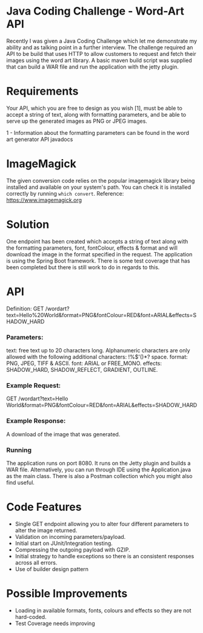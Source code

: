 # Java Coding Challenge - Word-Art API

Recently I was given a Java Coding Challenge which let me demonstrate my ability
and as talking point in a further interview. The challenge required an API
to be build that uses HTTP to allow customers to request and fetch their images
using the word art library. A basic maven build script was supplied that can build
a WAR file and run the application with the jetty plugin.

# Requirements

Your API, which you are free to design as you wish [1], must be able to accept a
string of text, along with formatting parameters, and be able to serve up the
generated images as PNG or JPEG images.

1 - Information about the formatting parameters can be found in the word art
    generator API javadocs

# ImageMagick

The given conversion code relies on the popular imagemagick library being installed
and available on your system's path.  You can check it is installed correctly by
running `which convert`.
Reference: https://www.imagemagick.org

# Solution

One endpoint has been created which accepts a string of text along with the formatting
parameters, font, fontColour, effects & format and will download the image in the
format specified in the request. The application is using the Spring Boot framework. There is
some test coverage that has been completed but there is still work to do in regards to this.

# API

Definition:
GET /wordart?text=Hello%20World&format=PNG&fontColour=RED&font=ARIAL&effects=SHADOW_HARD

### Parameters:
text: free text up to 20 characters long.
      Alphanumeric characters are only allowed with the following additional characters: !%$'()*? space.
format: PNG, JPEG, TIFF & ASCII.
font: ARIAL or FREE_MONO.
effects: SHADOW_HARD, SHADOW_REFLECT, GRADIENT, OUTLINE.

### Example Request:
GET /wordart?text=Hello World&format=PNG&fontColour=RED&font=ARIAL&effects=SHADOW_HARD

### Example Response:
A download of the image that was generated.

### Running
The application runs on port 8080. It runs on the Jetty plugin and builds
a WAR file.
Alternatively, you can run through IDE using the Application.java as the main class.
There is also a Postman collection which you might also find useful.

# Code Features

- Single GET endpoint allowing you to alter four different parameters to alter the image returned.
- Validation on incoming parameters/payload.
- Initial start on JUnit/Integration testing.
- Compressing the outgoing payload with GZIP.
- Initial strategy to handle exceptions so there is an consistent responses across all errors.
- Use of builder design pattern

# Possible Improvements

- Loading in available formats, fonts, colours and effects so they are not hard-coded.
- Test Coverage needs improving
